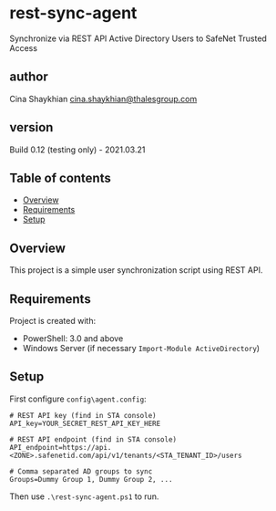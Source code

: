 # rest-sync-agent
 Synchronize via REST API Active Directory Users to SafeNet Trusted Access 

## author
 Cina Shaykhian <cina.shaykhian@thalesgroup.com>

## version
 Build 0.12 (testing only) - 2021.03.21

## Table of contents
* [Overview](#overview)
* [Requirements](#requirements)
* [Setup](#setup)

## Overview
This project is a simple user synchronization script using REST API.

## Requirements
Project is created with:
* PowerShell: 3.0 and above
* Windows Server (if necessary `Import-Module ActiveDirectory`)
	
## Setup
First configure `config\agent.config`:

```
# REST API key (find in STA console)
API_key=YOUR_SECRET_REST_API_KEY_HERE

# REST API endpoint (find in STA console)
API_endpoint=https://api.<ZONE>.safenetid.com/api/v1/tenants/<STA_TENANT_ID>/users

# Comma separated AD groups to sync
Groups=Dummy Group 1, Dummy Group 2, ...
```

Then use `.\rest-sync-agent.ps1` to run.
